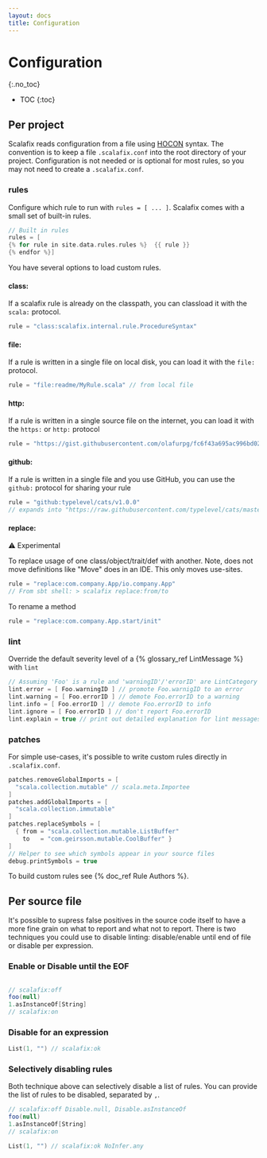 ```yaml
---
layout: docs
title: Configuration
---
```


# Configuration
{:.no_toc}

* TOC
{:toc}

## Per project

Scalafix reads configuration from a file using
[HOCON](https://github.com/typesafehub/config) syntax.
The convention is to keep a file `.scalafix.conf` into the root directory of your project.
Configuration is not needed or is optional for most rules, so you may not need to create a `.scalafix.conf`.

### rules
Configure which rule to run with `rules = [ ... ]`.
Scalafix comes with a small set of built-in rules.

```scala
// Built in rules
rules = [
{% for rule in site.data.rules.rules %}  {{ rule }}
{% endfor %}]
```

You have several options to load custom rules.

#### class:
If a scalafix rule is already on the classpath, you can classload it with the `scala:` protocol.

```scala
rule = "class:scalafix.internal.rule.ProcedureSyntax"
```

#### file:
If a rule is written in a single file on local disk, you can load it with the `file:` protocol.

```scala
rule = "file:readme/MyRule.scala" // from local file
```

#### http:
If a rule is written in a single source file on the internet, you can load it with the `https:`
or `http:` protocol

```scala
rule = "https://gist.githubusercontent.com/olafurpg/fc6f43a695ac996bd02000f45ed02e63/raw/f5fe47495c9b6e3ce0960b766ffa75be6d6768b2/DummyRule.scala"
```

#### github:
If a rule is written in a single file and you use GitHub, you can use the `github:` protocol for
sharing your rule

```scala
rule = "github:typelevel/cats/v1.0.0"
// expands into "https://raw.githubusercontent.com/typelevel/cats/master/scalafix/rules/src/main/scala/fix/Cats_v1_0_0.scala"
```

#### replace:

⚠️ Experimental

To replace usage of one class/object/trait/def with another.
Note, does not move definitions like "Move" does in an IDE. This
only moves use-sites.

```scala
rule = "replace:com.company.App/io.company.App"
// From sbt shell: > scalafix replace:from/to
```

To rename a method

```scala
rule = "replace:com.company.App.start/init"
```

### lint
Override the default severity level of a {% glossary_ref LintMessage %} with `lint`

```scala
// Assuming 'Foo' is a rule and 'warningID'/'errorID' are LintCategory IDs.
lint.error = [ Foo.warningID ] // promote Foo.warnigID to an error
lint.warning = [ Foo.errorID ] // demote Foo.errorID to a warning
lint.info = [ Foo.errorID ] // demote Foo.errorID to info
lint.ignore = [ Foo.errorID ] // don't report Foo.errorID
lint.explain = true // print out detailed explanation for lint messages.
```

### patches
For simple use-cases, it's possible to write custom rules directly in `.scalafix.conf`.

```scala
patches.removeGlobalImports = [
  "scala.collection.mutable" // scala.meta.Importee
]
patches.addGlobalImports = [
  "scala.collection.immutable"
]
patches.replaceSymbols = [
  { from = "scala.collection.mutable.ListBuffer"
    to   = "com.geirsson.mutable.CoolBuffer" }
]
// Helper to see which symbols appear in your source files
debug.printSymbols = true
```

To build custom rules see {% doc_ref Rule Authors %}.

## Per source file

It's possible to supress false positives in the source code itself to have a more fine grain on what to report and what not to report. There is two techniques you could use to disable linting: disable/enable until end of file or disable per expression.

### Enable or Disable until the EOF

```scala

// scalafix:off
foo(null)
1.asInstanceOf[String]
// scalafix:on

```

### Disable for an expression

```scala
List(1, "") // scalafix:ok
```

### Selectively disabling rules

Both technique above can selectively disable a list of rules. You can provide the list of rules to be disabled, separated by `,`.

```scala
// scalafix:off Disable.null, Disable.asInstanceOf
foo(null)
1.asInstanceOf[String]
// scalafix:on
```

```scala
List(1, "") // scalafix:ok NoInfer.any
```